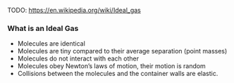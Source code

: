 TODO: https://en.wikipedia.org/wiki/Ideal_gas
### What is an Ideal Gas
 - Molecules are identical
 - Molecules are tiny compared to their average separation (point masses)
 - Molecules do not interact with each other
 - Molecules obey Newton’s laws of motion, their motion is random  
 - Collisions between the molecules and the container walls are elastic.